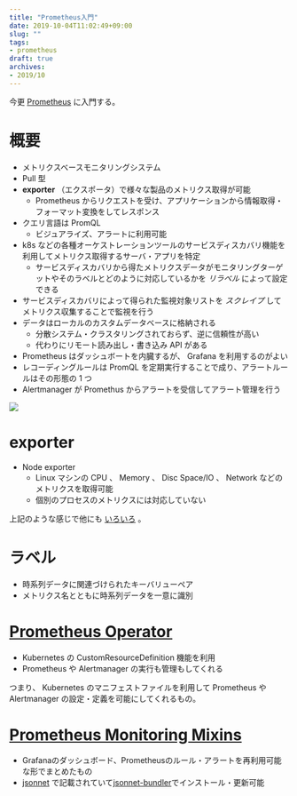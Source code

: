 ```yaml
---
title: "Prometheus入門"
date: 2019-10-04T11:02:49+09:00
slug: ""
tags:
- prometheus
draft: true
archives:
- 2019/10
---
```


今更 [Prometheus](https://prometheus.io/) に入門する。

<!--more-->

# 概要

- メトリクスベースモニタリングシステム
- Pull 型
- **exporter** （エクスポータ）で様々な製品のメトリクス取得が可能
  - Prometheus からリクエストを受け、アプリケーションから情報取得・フォーマット変換をしてレスポンス
- クエリ言語は PromQL
  - ビジュアライズ、アラートに利用可能
- k8s などの各種オーケストレーションツールのサービスディスカバリ機能を利用してメトリクス取得するサーバ・アプリを特定
  - サービスディスカバリから得たメトリクスデータがモニタリングターゲットやそのラベルとどのように対応しているかを *リラベル* によって設定できる
- サービスディスカバリによって得られた監視対象リストを *スクレイプ* してメトリクス収集することで監視を行う
- データはローカルのカスタムデータベースに格納される
  - 分散システム・クラスタリングされておらず、逆に信頼性が高い
  - 代わりにリモート読み出し・書き込み API がある
- Prometheus はダッシュボートを内臓するが、 Grafana を利用するのがよい
- レコーディングルールは PromQL を定期実行することで成り、アラートルールはその形態の 1 つ
- Alertmanager が Promethus からアラートを受信してアラート管理を行う

<img src="https://prometheus.io/assets/architecture.png" />

# exporter

- Node exporter
  - Linux マシンの CPU 、 Memory 、 Disc Space/IO 、 Network などのメトリクスを取得可能
  - 個別のプロセスのメトリクスには対応していない

上記のような感じで他にも [いろいろ](https://prometheus.io/docs/instrumenting/exporters/) 。

# ラベル

- 時系列データに関連づけられたキーバリューペア
- メトリクス名とともに時系列データを一意に識別

# [Prometheus Operator](https://github.com/coreos/prometheus-operator)

- Kubernetes の CustomResourceDefinition 機能を利用
- Prometheus や Alertmanager の実行も管理もしてくれる

つまり、 Kubernetes のマニフェストファイルを利用して Prometheus や Alertmanager の設定・定義を可能にしてくれるもの。

# [Prometheus Monitoring Mixins](https://monitoring.mixins.dev/)

- Grafanaのダッシュボード、Prometheusのルール・アラートを再利用可能な形でまとめたもの
- [jsonnet](https://jsonnet.org/) で記載されていて[jsonnet-bundler](https://github.com/jsonnet-bundler/jsonnet-bundler)でインストール・更新可能